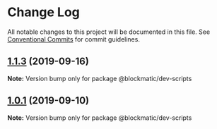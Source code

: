 # Change Log

All notable changes to this project will be documented in this file.
See [Conventional Commits](https://conventionalcommits.org) for commit guidelines.

## [1.1.3](https://github.com/blockmatic/dev-scripts/compare/v1.1.2...v1.1.3) (2019-09-16)

**Note:** Version bump only for package @blockmatic/dev-scripts

## [1.0.1](https://github.com/blockmatic/dev-scripts/compare/v1.0.0...v1.0.1) (2019-09-10)

**Note:** Version bump only for package @blockmatic/dev-scripts
